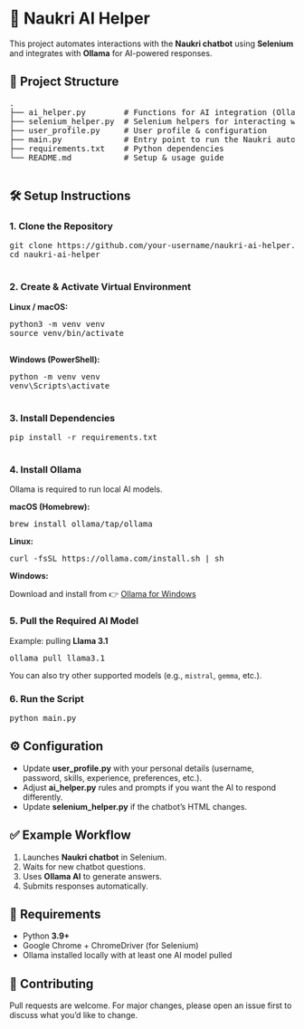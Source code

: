 <!DOCTYPE html>
<html lang="en">
<head>
  <meta charset="UTF-8" />
  <title>Naukri AI Helper - README</title>
</head>
<body>
  <h1>🚀 Naukri AI Helper</h1>
  <p>
    This project automates interactions with the <b>Naukri chatbot</b> using
    <b>Selenium</b> and integrates with <b>Ollama</b> for AI-powered responses.
  </p>

  <h2>📂 Project Structure</h2>
  <pre>
.
├── ai_helper.py        # Functions for AI integration (Ollama, prompt handling)
├── selenium_helper.py  # Selenium helpers for interacting with chatbot
├── user_profile.py     # User profile & configuration
├── main.py             # Entry point to run the Naukri automation
├── requirements.txt    # Python dependencies
└── README.md           # Setup & usage guide
  </pre>

  <h2>🛠️ Setup Instructions</h2>

  <h3>1. Clone the Repository</h3>
  <pre>
git clone https://github.com/your-username/naukri-ai-helper.git
cd naukri-ai-helper
  </pre>

  <h3>2. Create & Activate Virtual Environment</h3>
  <b>Linux / macOS:</b>
  <pre>
python3 -m venv venv
source venv/bin/activate
  </pre>
  <b>Windows (PowerShell):</b>
  <pre>
python -m venv venv
venv\Scripts\activate
  </pre>

  <h3>3. Install Dependencies</h3>
  <pre>
pip install -r requirements.txt
  </pre>

  <h3>4. Install Ollama</h3>
  <p>Ollama is required to run local AI models.</p>

  <b>macOS (Homebrew):</b>
  <pre>brew install ollama/tap/ollama</pre>

  <b>Linux:</b>
  <pre>curl -fsSL https://ollama.com/install.sh | sh</pre>

  <b>Windows:</b>
  <p>
    Download and install from 👉
    <a href="https://ollama.com/download" target="_blank">Ollama for Windows</a>
  </p>

  <h3>5. Pull the Required AI Model</h3>
  <p>Example: pulling <b>Llama 3.1</b></p>
  <pre>ollama pull llama3.1</pre>
  <p>You can also try other supported models (e.g., <code>mistral</code>, <code>gemma</code>, etc.).</p>

  <h3>6. Run the Script</h3>
  <pre>python main.py</pre>

  <h2>⚙️ Configuration</h2>
  <ul>
    <li>Update <b>user_profile.py</b> with your personal details (username, password, skills, experience, preferences, etc.).</li>
    <li>Adjust <b>ai_helper.py</b> rules and prompts if you want the AI to respond differently.</li>
    <li>Update <b>selenium_helper.py</b> if the chatbot’s HTML changes.</li>
  </ul>

  <h2>✅ Example Workflow</h2>
  <ol>
    <li>Launches <b>Naukri chatbot</b> in Selenium.</li>
    <li>Waits for new chatbot questions.</li>
    <li>Uses <b>Ollama AI</b> to generate answers.</li>
    <li>Submits responses automatically.</li>
  </ol>

  <h2>📌 Requirements</h2>
  <ul>
    <li>Python <b>3.9+</b></li>
    <li>Google Chrome + ChromeDriver (for Selenium)</li>
    <li>Ollama installed locally with at least one AI model pulled</li>
  </ul>

  </pre>

  <h2>🤝 Contributing</h2>
  <p>
    Pull requests are welcome. For major changes, please open an issue first to
    discuss what you’d like to change.
  </p>

</body>
</html>
